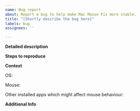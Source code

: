 ```yaml
---
name: Bug report
about: Report a bug to help make Mac Mouse Fix more stable.
title: "[Shortly describe the bug here]"
labels: bug
assignees: ''

---
```


<!-- 
    This template is just a suggestion. 
    Please feel free to leave out sections and deviate from the template in other ways as you see fit.
-->


**Detailed description**
<!-- Describe the bug in more detail here. -->


**Steps to reproduce**
<!-- 
    Give step by step instructions on how to reproduce the bug here.
    (Please fill this out if you can reproduce the bug, as it can be very helpful for fixing it.)
-->


**Context**
<!-- Specify which circumstances the bug occured under here -->

<!-- Which macOS version were you using? -->
OS: 

<!-- Which brand and model of mouse were you using? -->
Mouse:

<!-- 
    Which other apps that affect mouse behaviour were installed?
    (Having several such apps installed is a common source of issues.)
-->
Other installed apps which might affect mouse behaviour:


**Additional Info**
<!-- 
    Add any extra info that might help fix the issue here.
    E.g. console logs, crash reports, or screenshots.

    To attach console logs:
        1. Go to Console.app > ((Your device name)) 
        2. Reproduce the error and note the exact time. 
        3. Look for logs occurring at the time of the error. 
        4. Copy-paste them into this text field.

    To attach crash reports:
        1. Go to Console.app > Crash Reports
        2. Search for reports whose name contains "legacyLoader", "System Preferences", or "Mouse Fix Helper" 
        3. Compress the reports like so: 
            1. Right-click the report you wish to export and choose "Reveal in Finder"
            2. Right-click that report in Finder and choose "Compress ((Filename))"
    4. Drag and drop the zip file you just created into this text-field.
-->

<!--  Thanks for helping to make Mac Mouse Fix better! 🚀-->
